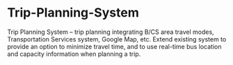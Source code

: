 # Trip-Planning-System
Trip Planning System – trip planning integrating B/CS area travel modes, Transportation Services system, Google Map, etc. Extend existing system to provide an option to minimize travel time, and to use real-time bus location and capacity information when planning a trip.
